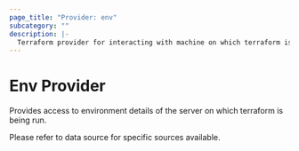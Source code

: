 ```yaml
---
page_title: "Provider: env"
subcategory: ""
description: |-
  Terraform provider for interacting with machine on which terraform is running.
---
```


# Env Provider

Provides access to environment details of the server on which terraform is being run.

Please refer to data source for specific sources available.
